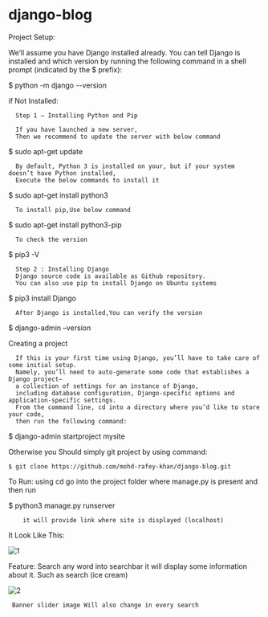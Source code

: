 # django-blog
Project Setup:

  We’ll assume you have Django installed already. You can tell Django is installed and which version by running the following command in a shell prompt (indicated by the $ prefix):
  
  $ python -m django --version
  
  if Not Installed:
  
      Step 1 – Installing Python and Pip
      
      If you have launched a new server,
      Then we recommend to update the server with below command

   $ sudo apt-get update
   
      By default, Python 3 is installed on your, but if your system doesn’t have Python installed, 
      Execute the below commands to install it

   $ sudo apt-get install python3 
   
      To install pip,Use below command

   $ sudo apt-get install python3-pip
   
      To check the version

   $ pip3 -V
      
      Step 2 : Installing Django
      Django source code is available as Github repository. 
      You can also use pip to install Django on Ubuntu systems

   $ pip3 install Django
   
      After Django is installed,You can verify the version

   $ django-admin –version
  



Creating a project

      If this is your first time using Django, you’ll have to take care of some initial setup. 
      Namely, you’ll need to auto-generate some code that establishes a Django project– 
      a collection of settings for an instance of Django, 
      including database configuration, Django-specific options and application-specific settings.
      From the command line, cd into a directory where you’d like to store your code, 
      then run the following command:

  $ django-admin startproject mysite
  
  Otherwise you Should simply git project by using command:
   
    $ git clone https://github.com/mohd-rafey-khan/django-blog.git
    
  To Run:
    using cd go into the project folder where manage.py is present and then run
  
   $ python3 manage.py runserver
          
        it will provide link where site is displayed (localhost) 
   
It Look Like This:

![1](https://user-images.githubusercontent.com/63442338/113502499-443e8a80-954a-11eb-829f-114e33492bdd.png)

Feature:
    Search any word into searchbar it will display some information about it. 
    Such as search (ice cream)
    
 ![2](https://user-images.githubusercontent.com/63442338/113502579-ce86ee80-954a-11eb-845f-db5962a9c34e.png)

     Banner slider image Will also change in every search
    
